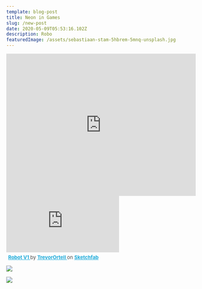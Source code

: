 ```yaml
---
template: blog-post
title: Neon in Games
slug: /new-post
date: 2020-05-09T05:53:16.102Z
description: Robo
featuredImage: /assets/sebastiaan-stam-5hbrem-5mnq-unsplash.jpg
---
```

<div style="padding:75% 0 0 0;position:relative;"><iframe src="https://player.vimeo.com/video/726382113?h=181686fff3&amp;badge=0&amp;autopause=0&amp;player_id=0&amp;app_id=58479" frameborder="0" allow="autoplay; fullscreen; picture-in-picture" allowfullscreen style="position:absolute;top:0;left:0;width:100%;height:100%;" title="test123.mp4"></iframe></div><script src="https://player.vimeo.com/api/player.js"></script>

<div class="sketchfab-embed-wrapper"> <iframe title="Robot V1" frameborder="0" allowfullscreen mozallowfullscreen="true" webkitallowfullscreen="true" allow="autoplay; fullscreen; xr-spatial-tracking" xr-spatial-tracking execution-while-out-of-viewport execution-while-not-rendered web-share src="https://sketchfab.com/models/d7f0f985bc12496cb453006dff5adcd0/embed?ui_theme=dark"> </iframe> <p style="font-size: 13px; font-weight: normal; margin: 5px; color: #4A4A4A;"> <a href="https://sketchfab.com/3d-models/robot-v1-d7f0f985bc12496cb453006dff5adcd0?utm_medium=embed&utm_campaign=share-popup&utm_content=d7f0f985bc12496cb453006dff5adcd0" target="_blank" style="font-weight: bold; color: #1CAAD9;"> Robot V1 </a> by <a href="https://sketchfab.com/TrevorOrtell?utm_medium=embed&utm_campaign=share-popup&utm_content=d7f0f985bc12496cb453006dff5adcd0" target="_blank" style="font-weight: bold; color: #1CAAD9;"> TrevorOrtell </a> on <a href="https://sketchfab.com?utm_medium=embed&utm_campaign=share-popup&utm_content=d7f0f985bc12496cb453006dff5adcd0" target="_blank" style="font-weight: bold; color: #1CAAD9;">Sketchfab</a></p></div>



![](/assets/1656695893264.jfif)

![](/assets/1656695893360.jfif)